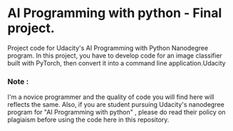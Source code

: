 # AI Programming with python - Final project.
Project code for Udacity's AI Programming with Python Nanodegree program. In this project, you have to develop code for an image classifier built with PyTorch, then convert it into a command line application.Udacity 
### Note :
I'm  a novice programmer and the quality of code you will find here will reflects the same. Also, if you are student pursuing Udacity's nanodegree program for "AI Programming with python" , please do read their policy on plagiaism before using the code here in this repository. 
